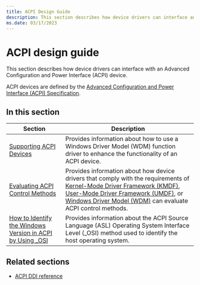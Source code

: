 ```yaml
---
title: ACPI Design Guide
description: This section describes how device drivers can interface an Advanced Configuration and Power Interface (ACPI) device. ACPI devices are defined by the Advanced Configuration and Power Interface (ACPI) Specification.
ms.date: 03/17/2023
---
```


# ACPI design guide

This section describes how device drivers can interface with an Advanced Configuration and Power Interface (ACPI) device.

ACPI devices are defined by the [Advanced Configuration and Power Interface (ACPI) Specification](https://uefi.org/specifications).

## In this section

| Section | Description |
|---|---|
| [Supporting ACPI Devices](supporting-acpi-devices.md) | Provides information about how to use a Windows Driver Model (WDM) function driver to enhance the functionality of an ACPI device. |
| [Evaluating ACPI Control Methods](evaluating-acpi-control-methods.md) | Provides information about how device drivers that comply with the requirements of [Kernel-Mode Driver Framework (KMDF)](../kernel/index.md), [User-Mode Driver Framework (UMDF)](../wdf/getting-started-with-umdf-version-2.md), or [Windows Driver Model (WDM)](../kernel/introduction-to-wdm.md) can evaluate ACPI control methods. |
| [How to Identify the Windows Version in ACPI by Using _OSI](winacpi-osi.md) | Provides information about the ACPI Source Language (ASL) Operating System Interface Level (\_OSI) method used to identify the host operating system. |

## Related sections

- [ACPI DDI reference](/windows-hardware/drivers/ddi/_acpi)
